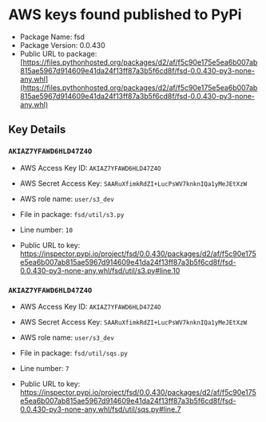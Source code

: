 # AWS keys found published to PyPi

* Package Name: fsd
* Package Version: 0.0.430
* Public URL to package: [https://files.pythonhosted.org/packages/d2/af/f5c90e175e5ea6b007ab815ae5967d914609e41da24f13ff87a3b5f6cd8f/fsd-0.0.430-py3-none-any.whl](https://files.pythonhosted.org/packages/d2/af/f5c90e175e5ea6b007ab815ae5967d914609e41da24f13ff87a3b5f6cd8f/fsd-0.0.430-py3-none-any.whl)

## Key Details

### `AKIAZ7YFAWD6HLD47Z4O`

* AWS Access Key ID: `AKIAZ7YFAWD6HLD47Z4O`
* AWS Secret Access Key: `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` 
* AWS role name: `user/s3_dev`
* File in package: `fsd/util/s3.py`
* Line number: `10`

* Public URL to key: https://inspector.pypi.io/project/fsd/0.0.430/packages/d2/af/f5c90e175e5ea6b007ab815ae5967d914609e41da24f13ff87a3b5f6cd8f/fsd-0.0.430-py3-none-any.whl/fsd/util/s3.py#line.10



### `AKIAZ7YFAWD6HLD47Z4O`

* AWS Access Key ID: `AKIAZ7YFAWD6HLD47Z4O`
* AWS Secret Access Key: `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` 
* AWS role name: `user/s3_dev`
* File in package: `fsd/util/sqs.py`
* Line number: `7`

* Public URL to key: https://inspector.pypi.io/project/fsd/0.0.430/packages/d2/af/f5c90e175e5ea6b007ab815ae5967d914609e41da24f13ff87a3b5f6cd8f/fsd-0.0.430-py3-none-any.whl/fsd/util/sqs.py#line.7


